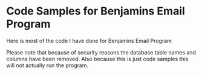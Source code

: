 Code Samples for Benjamins Email Program
=====================

Here is most of the code I have done for Benjamins Email Program

Please note that because of security reasons the database table names and columns have been removed. Also because this is just code samples this will not actually run the program.
